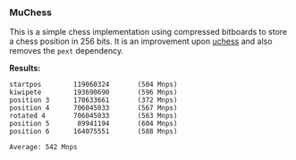 ### MuChess

This is a simple chess implementation using compressed bitboards to store a chess position in 256 bits. It is an improvement upon [uchess](https://github.com/ellxor/uchess) and also removes the `pext` dependency.

**Results:**
```
startpos        119060324       (504 Mnps)
kiwipete        193690690       (596 Mnps)
position 3      178633661       (372 Mnps)
position 4      706045033       (567 Mnps)
rotated 4       706045033       (563 Mnps)
position 5       89941194       (604 Mnps)
position 6      164075551       (588 Mnps)

Average: 542 Mnps
```
